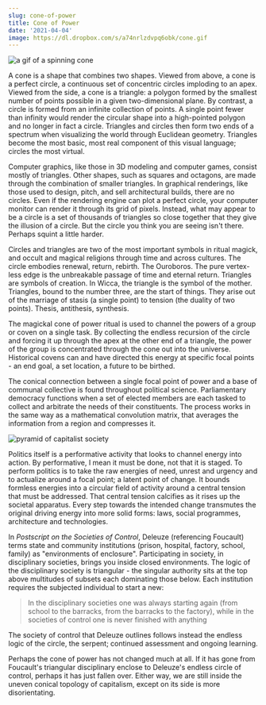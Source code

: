 ```yaml
---
slug: cone-of-power
title: Cone of Power
date: '2021-04-04'
image: https://dl.dropbox.com/s/a74nrlzdvpq6obk/cone.gif
---
```


![a gif of a spinning cone](https://i.imgur.com/Co4AF1z.gif)

A cone is a shape that combines two shapes. Viewed from above, a cone is a perfect circle, a continuous set of concentric circles imploding to an apex. Viewed from the side, a cone is a triangle: a polygon formed by the smallest number of points possible in a given two-dimensional plane. By contrast, a circle is formed from an infinite collection of points. A single point fewer than infinity would render the circular shape into a high-pointed polygon and no longer in fact a circle. Triangles and circles then form two ends of a spectrum when visualizing the world through Euclidean geometry. Triangles become the most basic, most real component of this visual language; circles the most virtual.

Computer graphics, like those in 3D modeling and computer games, consist mostly of triangles. Other shapes, such as squares and octagons, are made through the combination of smaller triangles. In graphical renderings, like those used to design, pitch, and sell architectural builds, there are no circles. Even if the rendering engine can plot a perfect circle, your computer monitor can render it through its grid of pixels. Instead, what may appear to be a circle is a set of thousands of triangles so close together that they give the illusion of a circle. But the circle you think you are seeing isn't there. Perhaps squint a little harder.

Circles and triangles are two of the most important symbols in ritual magick, and occult and magical religions through time and across cultures. The circle embodies renewal, return, rebirth. The Ouroboros. The pure vertex-less edge is the unbreakable passage of time and eternal return. Triangles are symbols of creation. In Wicca, the triangle is the symbol of the mother. Triangles, bound to the number three, are the start of things. They arise out of the marriage of stasis (a single point) to tension (the duality of two points). Thesis, antithesis, synthesis.

The magickal cone of power ritual is used to channel the powers of a group or coven on a single task. By collecting the endless recursion of the circle and forcing it up through the apex at the other end of a triangle, the power of the group is concentrated through the cone out into the universe. Historical covens can and have directed this energy at specific focal points - an end goal, a set location, a future to be birthed.

The conical connection between a single focal point of power and a base of communal collective is found throughout political science. Parliamentary democracy functions when a set of elected members are each tasked to collect and arbitrate the needs of their constituents. The process works in the same way as a mathematical convolution matrix, that averages the information from a region and compresses it.

![pyramid of capitalist society](https://upload.wikimedia.org/wikipedia/commons/thumb/2/26/Anti-capitalism_color%E2%80%94_Restored.png/1280px-Anti-capitalism_color%E2%80%94_Restored.png)

Politics itself is a performative activity that looks to channel energy into action. By performative, I mean it must be done, not that it is staged. To perform politics is to take the raw energies of need, unrest and urgency and to actualize around a focal point; a latent point of change. It bounds formless energies into a circular field of activity around a central tension that must be addressed. That central tension calcifies as it rises up the societal apparatus. Every step towards the intended change transmutes the original driving energy into more solid forms: laws, social programmes, architecture and technologies.

In *Postscript on the Societies of Control*, Deleuze (referencing Foucault) terms state and community institutions (prison, hospital, factory, school, family) as "environments of enclosure". Participating in society, in disciplinary societies, brings you inside closed environments. The logic of the disciplinary society is triangular - the singular authority sits at the top above multitudes of subsets each dominating those below. Each institution requires the subjected individual to start a new:

> In the disciplinary societies one was always starting again (from school to the barracks, from the barracks to the factory), while in the societies of control one is never finished with anything

The society of control that Deleuze outlines follows instead the endless logic of the circle, the serpent; continued assessment and ongoing learning.

Perhaps the cone of power has not changed much at all. If it has gone from Foucault's triangular disciplinary enclose to Deleuze's endless circle of control, perhaps it has just fallen over. Either way, we are still inside the uneven conical topology of capitalism, except on its side is more disorientating.
